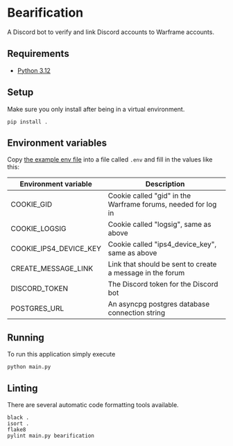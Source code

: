 # Bearification

A Discord bot to verify and link Discord accounts to Warframe accounts.

## Requirements
- [Python 3.12](https://www.python.org/downloads/)

## Setup

Make sure you only install after being in a virtual environment.

```commandline
pip install .
```

## Environment variables

Copy [the example env file](.env.example) into a file called `.env` and fill in the values like this:

| Environment variable | Description                                                   |
| --- |---------------------------------------------------------------|
| COOKIE_GID | Cookie called "gid" in the Warframe forums, needed for log in |
| COOKIE_LOGSIG | Cookie called "logsig", same as above                         |
| COOKIE_IPS4_DEVICE_KEY | Cookie called "ips4_device_key", same as above                |
| CREATE_MESSAGE_LINK | Link that should be sent to create a message in the forum     |
| DISCORD_TOKEN | The Discord token for the Discord bot                         |
| POSTGRES_URL | An asyncpg postgres database connection string                |

## Running

To run this application simply execute

```commandline
python main.py
```

## Linting

There are several automatic code formatting tools available.

```commandline
black .
isort .
flake8
pylint main.py bearification
```
